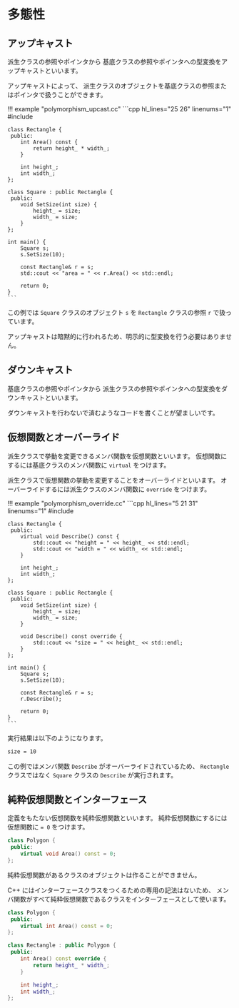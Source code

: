 # 多態性

## アップキャスト

派生クラスの参照やポインタから
基底クラスの参照やポインタへの型変換をアップキャストといいます。

アップキャストによって、
派生クラスのオブジェクトを基底クラスの参照またはポインタで扱うことができます。

!!! example "polymorphism_upcast.cc"
    ```cpp hl_lines="25 26" linenums="1"
    #include <iostream>

    class Rectangle {
     public:
        int Area() const {
            return height_ * width_;
        }

        int height_;
        int width_;
    };

    class Square : public Rectangle {
     public:
        void SetSize(int size) {
            height_ = size;
            width_ = size;
        }
    };

    int main() {
        Square s;
        s.SetSize(10);

        const Rectangle& r = s;
        std::cout << "area = " << r.Area() << std::endl;

        return 0;
    }
    ```

この例では `Square` クラスのオブジェクト `s` を `Rectangle` クラスの参照 `r` で扱っています。

アップキャストは暗黙的に行われるため、明示的に型変換を行う必要はありません。

## ダウンキャスト

基底クラスの参照やポインタから
派生クラスの参照やポインタへの型変換をダウンキャストといいます。

ダウンキャストを行わないで済むようなコードを書くことが望ましいです。

<!-- TODO: キャストのページへのリンクを追加する -->

## 仮想関数とオーバーライド

派生クラスで挙動を変更できるメンバ関数を仮想関数といいます。
仮想関数にするには基底クラスのメンバ関数に `virtual` をつけます。

派生クラスで仮想関数の挙動を変更することをオーバーライドといいます。
オーバーライドするには派生クラスのメンバ関数に `override` をつけます。

!!! example "polymorphism_override.cc"
    ```cpp hl_lines="5 21 31" linenums="1"
    #include <iostream>

    class Rectangle {
     public:
        virtual void Describe() const {
            std::cout << "height = " << height_ << std::endl;
            std::cout << "width = " << width_ << std::endl;
        }

        int height_;
        int width_;
    };

    class Square : public Rectangle {
     public:
        void SetSize(int size) {
            height_ = size;
            width_ = size;
        }

        void Describe() const override {
            std::cout << "size = " << height_ << std::endl;
        }
    };

    int main() {
        Square s;
        s.SetSize(10);

        const Rectangle& r = s;
        r.Describe();

        return 0;
    }
    ```

実行結果は以下のようになります。

```txt
size = 10
```

この例ではメンバ関数 `Describe` がオーバーライドされているため、
`Rectangle` クラスではなく `Square` クラスの `Describe` が実行されます。

## 純粋仮想関数とインターフェース

定義をもたない仮想関数を純粋仮想関数といいます。
純粋仮想関数にするには仮想関数に `= 0` をつけます。

```cpp hl_lines="3"
class Polygon {
 public:
    virtual void Area() const = 0;
};
```

純粋仮想関数があるクラスのオブジェクトは作ることができません。

C++ にはインターフェースクラスをつくるための専用の記法はないため、
メンバ関数がすべて純粋仮想関数であるクラスをインターフェースとして使います。

```cpp hl_lines="3 8"
class Polygon {
 public:
    virtual int Area() const = 0;
};

class Rectangle : public Polygon {
 public:
    int Area() const override {
        return height_ * width_;
    }

    int height_;
    int width_;
};
```

